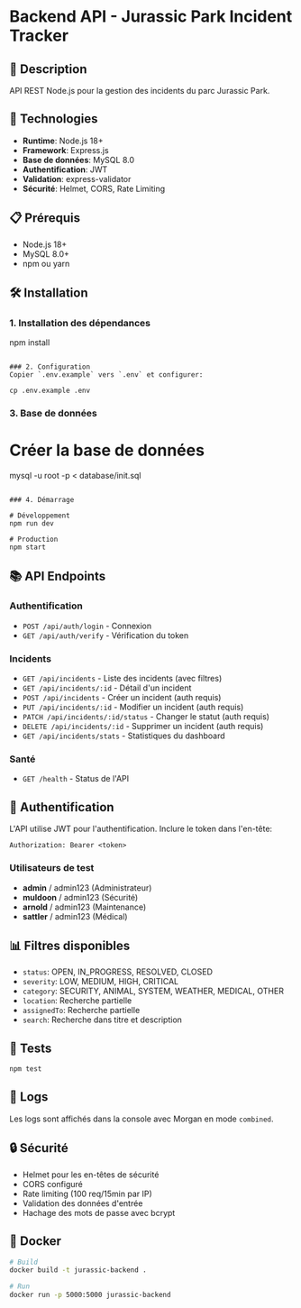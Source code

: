 # Backend API - Jurassic Park Incident Tracker

## 🦕 Description
API REST Node.js pour la gestion des incidents du parc Jurassic Park.

## 🚀 Technologies
- **Runtime**: Node.js 18+
- **Framework**: Express.js
- **Base de données**: MySQL 8.0
- **Authentification**: JWT
- **Validation**: express-validator
- **Sécurité**: Helmet, CORS, Rate Limiting

## 📋 Prérequis
- Node.js 18+
- MySQL 8.0+
- npm ou yarn

## 🛠️ Installation

### 1. Installation des dépendances
npm install
```

### 2. Configuration
Copier `.env.example` vers `.env` et configurer:

cp .env.example .env
```

### 3. Base de données
# Créer la base de données
mysql -u root -p < database/init.sql
```

### 4. Démarrage

# Développement
npm run dev

# Production
npm start
```

## 📚 API Endpoints

### Authentification
- `POST /api/auth/login` - Connexion
- `GET /api/auth/verify` - Vérification du token

### Incidents
- `GET /api/incidents` - Liste des incidents (avec filtres)
- `GET /api/incidents/:id` - Détail d'un incident
- `POST /api/incidents` - Créer un incident (auth requis)
- `PUT /api/incidents/:id` - Modifier un incident (auth requis)
- `PATCH /api/incidents/:id/status` - Changer le statut (auth requis)
- `DELETE /api/incidents/:id` - Supprimer un incident (auth requis)
- `GET /api/incidents/stats` - Statistiques du dashboard

### Santé
- `GET /health` - Status de l'API

## 🔐 Authentification
L'API utilise JWT pour l'authentification. Inclure le token dans l'en-tête:
```
Authorization: Bearer <token>
```

### Utilisateurs de test
- **admin** / admin123 (Administrateur)
- **muldoon** / admin123 (Sécurité)
- **arnold** / admin123 (Maintenance)
- **sattler** / admin123 (Médical)

## 📊 Filtres disponibles
- `status`: OPEN, IN_PROGRESS, RESOLVED, CLOSED
- `severity`: LOW, MEDIUM, HIGH, CRITICAL
- `category`: SECURITY, ANIMAL, SYSTEM, WEATHER, MEDICAL, OTHER
- `location`: Recherche partielle
- `assignedTo`: Recherche partielle
- `search`: Recherche dans titre et description

## 🧪 Tests
```bash
npm test
```

## 📝 Logs
Les logs sont affichés dans la console avec Morgan en mode `combined`.

## 🔒 Sécurité
- Helmet pour les en-têtes de sécurité
- CORS configuré
- Rate limiting (100 req/15min par IP)
- Validation des données d'entrée
- Hachage des mots de passe avec bcrypt

## 🐳 Docker
```bash
# Build
docker build -t jurassic-backend .

# Run
docker run -p 5000:5000 jurassic-backend
```
